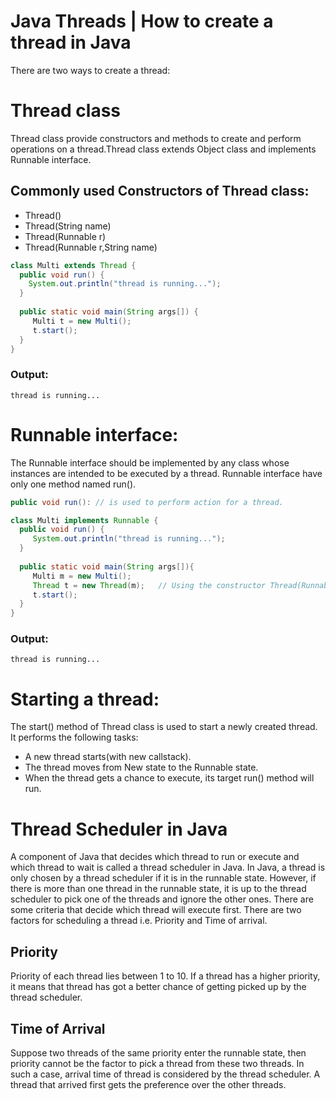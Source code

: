 # Java Threads | How to create a thread in Java
There are two ways to create a thread:

# Thread class
Thread class provide constructors and methods to create and perform operations on a thread.Thread class extends Object class and implements Runnable interface.

## Commonly used Constructors of Thread class:
- Thread()
- Thread(String name)
- Thread(Runnable r)
- Thread(Runnable r,String name)

```java
class Multi extends Thread {  
  public void run() {  
    System.out.println("thread is running...");  
  } 
  
  public static void main(String args[]) {  
     Multi t = new Multi();  
     t.start();  
  }  
}  
```

### Output:
```
thread is running...
```

# Runnable interface:
The Runnable interface should be implemented by any class whose instances are intended to be executed by a thread. Runnable interface have only one method named run().

```java
public void run(): // is used to perform action for a thread.
```

```java
class Multi implements Runnable {  
  public void run() {  
     System.out.println("thread is running...");  
  }  
  
  public static void main(String args[]){  
     Multi m = new Multi();  
     Thread t = new Thread(m);   // Using the constructor Thread(Runnable r)  
     t.start();  
  }  
}  
```

### Output:
```
thread is running...
```

# Starting a thread:
The start() method of Thread class is used to start a newly created thread. It performs the following tasks:

- A new thread starts(with new callstack).
- The thread moves from New state to the Runnable state.
- When the thread gets a chance to execute, its target run() method will run.

# Thread Scheduler in Java
A component of Java that decides which thread to run or execute and which thread to wait is called a thread scheduler in Java. In Java, a thread is only chosen by a thread scheduler if it is in the runnable state. However, if there is more than one thread in the runnable state, it is up to the thread scheduler to pick one of the threads and ignore the other ones. There are some criteria that decide which thread will execute first. There are two factors for scheduling a thread i.e. Priority and Time of arrival.

## Priority
Priority of each thread lies between 1 to 10. If a thread has a higher priority, it means that thread has got a better chance of getting picked up by the thread scheduler.

## Time of Arrival
Suppose two threads of the same priority enter the runnable state, then priority cannot be the factor to pick a thread from these two threads. In such a case, arrival time of thread is considered by the thread scheduler. A thread that arrived first gets the preference over the other threads.
